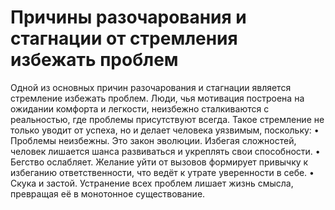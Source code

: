 # Причины разочарования и стагнации от стремления избежать проблем

Одной из основных причин разочарования и стагнации является стремление избежать проблем. Люди, чья мотивация построена на ожидании комфорта и легкости, неизбежно сталкиваются с реальностью, где проблемы присутствуют всегда. Такое стремление не только уводит от успеха, но и делает человека уязвимым, поскольку:
• Проблемы неизбежны. Это закон эволюции. Избегая сложностей, человек лишается шанса развиваться и укреплять свои способности.
• Бегство ослабляет. Желание уйти от вызовов формирует привычку к избеганию ответственности, что ведёт к утрате уверенности в себе.
• Скука и застой. Устранение всех проблем лишает жизнь смысла, превращая её в монотонное существование.
